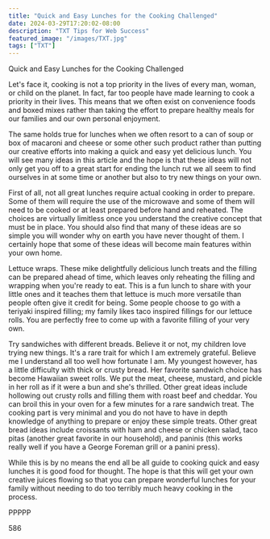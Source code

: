 ```yaml
---
title: "Quick and Easy Lunches for the Cooking Challenged"
date: 2024-03-29T17:20:02-08:00
description: "TXT Tips for Web Success"
featured_image: "/images/TXT.jpg"
tags: ["TXT"]
---
```


Quick and Easy Lunches for the Cooking Challenged

Let's face it, cooking is not a top priority in the lives of every man, woman, or child on the planet. In fact, far too people have made learning to cook a priority in their lives. This means that we often exist on convenience foods and boxed mixes rather than taking the effort to prepare healthy meals for our families and our own personal enjoyment. 

The same holds true for lunches when we often resort to a can of soup or box of macaroni and cheese or some other such product rather than putting our creative efforts into making a quick and easy yet delicious lunch. You will see many ideas in this article and the hope is that these ideas will not only get you off to a great start for ending the lunch rut we all seem to find ourselves in at some time or another but also to try new things on your own. 

First of all, not all great lunches require actual cooking in order to prepare. Some of them will require the use of the microwave and some of them will need to be cooked or at least prepared before hand and reheated. The choices are virtually limitless once you understand the creative concept that must be in place. You should also find that many of these ideas are so simple you will wonder why on earth you have never thought of them. I certainly hope that some of these ideas will become main features within your own home. 

Lettuce wraps. These mike delightfully delicious lunch treats and the filling can be prepared ahead of time, which leaves only reheating the filling and wrapping when you're ready to eat. This is a fun lunch to share with your little ones and it teaches them that lettuce is much more versatile than people often give it credit for being. Some people choose to go with a teriyaki inspired filling; my family likes taco inspired fillings for our lettuce rolls. You are perfectly free to come up with a favorite filling of your very own. 

Try sandwiches with different breads. Believe it or not, my children love trying new things. It's a rare trait for which I am extremely grateful. Believe me I understand all too well how fortunate I am. My youngest however, has a little difficulty with thick or crusty bread. Her favorite sandwich choice has become Hawaiian sweet rolls. We put the meat, cheese, mustard, and pickle in her roll as if it were a bun and she's thrilled. Other great ideas include hollowing out crusty rolls and filling them with roast beef and cheddar. You can broil this in your oven for a few minutes for a rare sandwich treat. The cooking part is very minimal and you do not have to have in depth knowledge of anything to prepare or enjoy these simple treats. Other great bread ideas include croissants with ham and cheese or chicken salad, taco pitas (another great favorite in our household), and paninis (this works really well if you have a George Foreman grill or a panini press). 

While this is by no means the end all be all guide to cooking quick and easy lunches it is good food for thought. The hope is that this will get your own creative juices flowing so that you can prepare wonderful lunches for your family without needing to do too terribly much heavy cooking in the process.

PPPPP

586



